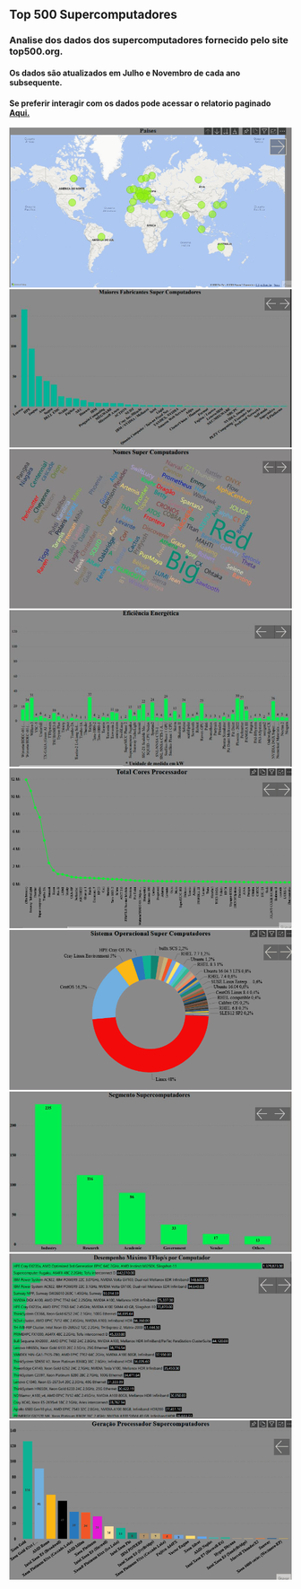 ## Top 500 Supercomputadores

### Analise dos dados dos supercomputadores fornecido pelo site top500.org.
#### Os dados são atualizados em Julho e Novembro de cada ano subsequente.
#### Se preferir interagir com os dados pode acessar o relatorio paginado [Aqui.](https://app.powerbi.com/view?r=eyJrIjoiNWE2MjA1YjQtOGRhMC00MmEyLTk3MzktZTk1Y2ViMmM0MTQ0IiwidCI6ImNkNTI3ZWFiLWFhZDMtNGNlNC05NWM3LWMwM2UyYzg1MGUyMSIsImMiOjF9)

![](https://github.com/tiagojti/Analise_de_Dados/blob/main/Supercomputadores/Imagens/pais.gif)
![](https://github.com/tiagojti/Analise_de_Dados/blob/main/Supercomputadores/Imagens/Fabricantes.JPG)
![](https://github.com/tiagojti/Analise_de_Dados/blob/main/Supercomputadores/Imagens/Nomes.JPG)
![](https://github.com/tiagojti/Analise_de_Dados/blob/main/Supercomputadores/Imagens/eficiencia.JPG)
![](https://github.com/tiagojti/Analise_de_Dados/blob/main/Supercomputadores/Imagens/cores.gif)
![](https://github.com/tiagojti/Analise_de_Dados/blob/main/Supercomputadores/Imagens/pizza.gif)
![](https://github.com/tiagojti/Analise_de_Dados/blob/main/Supercomputadores/Imagens/Segmento.JPG)
![](https://github.com/tiagojti/Analise_de_Dados/blob/main/Supercomputadores/Imagens/Desempenho.JPG)
![](https://github.com/tiagojti/Analise_de_Dados/blob/main/Supercomputadores/Imagens/geracao.gif)
